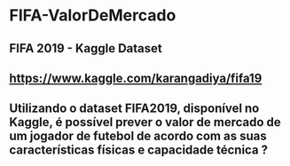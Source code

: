 # FIFA-ValorDeMercado

## FIFA 2019 - Kaggle Dataset

## https://www.kaggle.com/karangadiya/fifa19

## Utilizando o dataset FIFA2019, disponível no Kaggle, é possível prever o valor de mercado de um jogador de futebol de acordo com as suas características físicas e capacidade técnica ?

